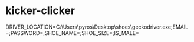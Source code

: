 # kicker-clicker

DRIVER_LOCATION=C:\\Users\\pyros\\Desktop\\shoes\\geckodriver.exe;EMAIL=;PASSWORD=;SHOE_NAME=;SHOE_SIZE=;IS_MALE=